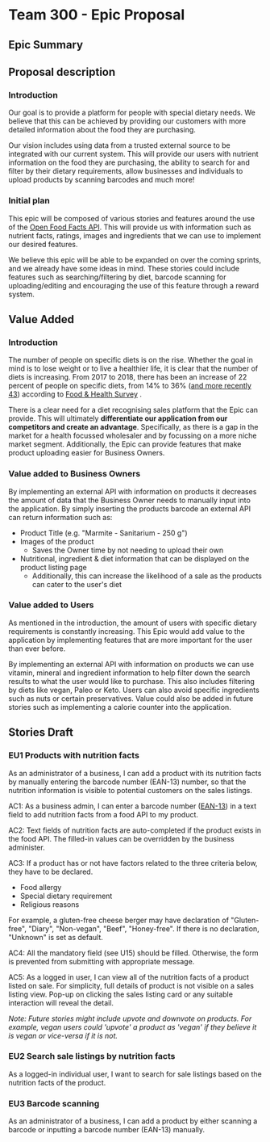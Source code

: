 # Team 300 - Epic Proposal

## Epic Summary

## Proposal description

### Introduction

Our goal is to provide a platform for people with special dietary needs. We believe that this can be
achieved by providing our customers with more detailed information about the food they are
purchasing.

Our vision includes using data from a trusted external source to be integrated with our
current system. This will provide our users with nutrient information on the food they are
purchasing, the ability to search for and filter by their dietary requirements, allow businesses and
individuals to upload products by scanning barcodes and much more!

### Initial plan

This epic will be composed of various stories and features around the use of the [Open Food Facts API](https://world.openfoodfacts.org/). This
will provide us with information such as nutrient facts, ratings, images and ingredients that we can
use to implement our desired features.

We believe this epic will be able to be expanded on over the coming sprints, and we already have
some ideas in mind. These stories could include features such as searching/filtering by diet,
barcode scanning for uploading/editing and encouraging the use of this feature through a reward
system.

## Value Added

### Introduction

The number of people on specific diets is on the rise. Whether the goal in mind is to lose weight or
to live a healthier life, it is clear that the number of diets is increasing. From 2017 to 2018,
there has been an increase of 22 percent of people on specific diets, from 14% to
36% ([and more recently 43](https://foodinsight.org/wp-content/uploads/2020/06/2020-Food-and-Health-Survey-.pdf))
according to
[Food & Health Survey](https://foodinsight.org/one-third-of-americans-are-dieting-including-one-in-10-who-fast-while-consumers-also-hunger-for-organic-natural-and-sustainable/)
.

There is a clear need for a diet recognising sales platform that the Epic can provide. This will
ultimately **differentiate our application from our competitors and create an advantage**.
Specifically, as there is a gap in the market for a health focussed wholesaler and by focussing on a
more niche market segment. Additionally, the Epic can provide features that make product uploading
easier for Business Owners.

### Value added to Business Owners

By implementing an external API with information on products it decreases the amount of data that
the Business Owner needs to manually input into the application. By simply inserting the products
barcode an external API can return information such as:

- Product Title (e.g. "Marmite - Sanitarium - 250 g")
- Images of the product
    - Saves the Owner time by not needing to upload their own
- Nutritional, ingredient & diet information that can be displayed on the product listing page
    - Additionally, this can increase the likelihood of a sale as the products can cater to the
      user's diet

### Value added to Users

As mentioned in the introduction, the amount of users with specific dietary requirements is
constantly increasing. This Epic would add value to the application by implementing features that
are more important for the user than ever before.

By implementing an external API with information on products we can use vitamin, mineral and
ingredient information to help filter down the search results to what the user would like to
purchase. This also includes filtering by diets like vegan, Paleo or Keto. Users can also avoid
specific ingredients such as nuts or certain preservatives. Value could also be added in future
stories such as implementing a calorie counter into the application.

## Stories Draft

### EU1 Products with nutrition facts

As an administrator of a business, I can add a product with its nutrition facts by manually entering the barcode number (EAN-13) number, so that the nutrition information is visible to potential customers on the sales listings.


AC1: As a business admin, I can enter a barcode number ([EAN-13](https://en.wikipedia.org/wiki/International_Article_Number)) in a text field to add nutrition facts from a food API to my product.

AC2: Text fields of nutrition facts are auto-completed if the product exists in the food API.
The filled-in values can be overridden by the business administer.

AC3: If a product has or not have factors related to the three criteria below, they have to be
declared.

- Food allergy
- Special dietary requirement
- Religious reasons

For example, a gluten-free cheese berger may have declaration of "Gluten-free", "Diary",
"Non-vegan", "Beef", "Honey-free". If there is no declaration, "Unknown" is set as default.

AC4: All the mandatory field (see U15) should be filled. Otherwise, the form is prevented
from submitting with appropriate message.

AC5: As a logged in user, I can view all of the nutrition facts of a product listed on sale.
For simplicity, full details of product is not visible on a sales listing view.
Pop-up on clicking the sales listing card or any suitable interaction will reveal the detail.

*Note: Future stories might include upvote and downvote on products. For example, vegan users could
'upvote' a product as 'vegan' if they believe it is vegan or vice-versa if it is not.*

### EU2 Search sale listings by nutrition facts

As a logged-in individual user, I want to search for sale listings based on the nutrition facts of the product. 

### EU3 Barcode scanning

As an administrator of a business, I can add a product by either scanning a barcode or inputting a barcode number (EAN-13) manually.